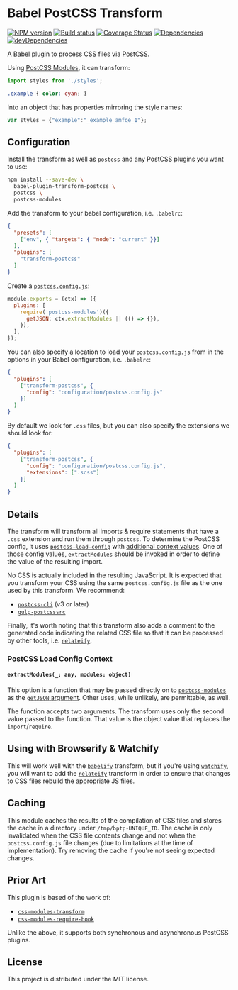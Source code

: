 # Babel PostCSS Transform

[![NPM version][npm-image]][npm-url]
[![Build status][travis-image]][travis-url]
[![Coverage Status][coverage-image]][coverage-url]
[![Dependencies][david-image]][david-url]
[![devDependencies][david-dev-image]][david-dev-url]

A [Babel][babel] plugin to process CSS files via [PostCSS][postcss].

Using [PostCSS Modules][postcss-modules], it can transform:

```js
import styles from './styles';
```

```css
.example { color: cyan; }
```

Into an object that has properties mirroring the style names:

```js
var styles = {"example":"_example_amfqe_1"};
```

## Configuration

Install the transform as well as `postcss` and any PostCSS plugins you want to
use:

```bash
npm install --save-dev \
  babel-plugin-transform-postcss \
  postcss \
  postcss-modules
```

Add the transform to your babel configuration, i.e. `.babelrc`:

```json
{
  "presets": [
    ["env", { "targets": { "node": "current" }}]
  ],
  "plugins": [
    "transform-postcss"
  ]
}
```

Create a [`postcss.config.js`][postcss-load-config]:

```js
module.exports = (ctx) => ({
  plugins: [
    require('postcss-modules')({
      getJSON: ctx.extractModules || (() => {}),
    }),
  ],
});
```

You can also specify a location to load your `postcss.config.js` from in the options in your Babel configuration, i.e. `.babelrc`:
```json
{
  "plugins": [
    ["transform-postcss", {
      "config": "configuration/postcss.config.js"
    }]
  ]
}
```

By default we look for `.css` files, but you can also specify the extensions we should look for:
```json
{
  "plugins": [
    ["transform-postcss", {
      "config": "configuration/postcss.config.js",
      "extensions": [".scss"]
    }]
  ]
}
```


## Details

The transform will transform all imports & require statements that have a `.css`
extension and run them through `postcss`. To determine the PostCSS config, it
uses [`postcss-load-config`][postcss-load-config] with
[additional context values](#postcss-load-config-context). One of those config
values, [`extractModules`](#extractmodules_-any-modules-object) should be
invoked in order to define the value of the resulting import.

No CSS is actually included in the resulting JavaScript. It is expected that you
transform your CSS using the same `postcss.config.js` file as the one used by
this transform. We recommend:

- [`postcss-cli`][postcss-cli] (v3 or later)
- [`gulp-postcsssrc`][gulp-postcssrc]

Finally, it's worth noting that this transform also adds a comment to the
generated code indicating the related CSS file so that it can be processed by
other tools, i.e. [`relateify`][relateify].

### PostCSS Load Config Context

#### `extractModules(_: any, modules: object)`

This option is a function that may be passed directly on to
[`postcss-modules`][postcss-modules] as the [`getJSON`
argument][postcss-modules-get-json]. Other uses, while unlikely, are
permittable, as well.

The function accepts two arguments. The transform uses only the
second value passed to the function. That value is the object value that
replaces the `import`/`require`.

## Using with Browserify & Watchify

This will work well with the [`babelify`][babelify] transform, but if you're
using [`watchify`][watchify], you will want to add the [`relateify`][relateify]
transform in order to ensure that changes to CSS files rebuild the appropriate
JS files.

## Caching

This module caches the results of the compilation of CSS files and stores the
cache in a directory under `/tmp/bptp-UNIQUE_ID`. The cache is only invalidated
when the CSS file contents change and not when the `postcss.config.js` file
changes (due to limitations at the time of implementation). Try removing the
cache if you're not seeing expected changes.

## Prior Art

This plugin is based of the work of:

- [`css-modules-transform`][css-modules-transform]
- [`css-modules-require-hook`][css-modules-require-hook]

Unlike the above, it supports both synchronous and asynchronous PostCSS plugins.

## License

This project is distributed under the MIT license.

[babel]: https://babeljs.io/
[postcss]: http://postcss.org/
[postcss-cli]: https://github.com/postcss/postcss-cli
[postcss-modules]: https://github.com/css-modules/postcss-modules
[postcss-modules-get-json]: https://github.com/css-modules/postcss-modules#saving-exported-classes
[postcss-load-config]: https://github.com/michael-ciniawsky/postcss-load-config
[css-modules-transform]: https://github.com/michalkvasnicak/babel-plugin-css-modules-transform
[css-modules-require-hook]: https://github.com/css-modules/css-modules-require-hook
[gulp-postcssrc]: https://github.com/michael-ciniawsky/gulp-postcssrc
[babelify]: https://github.com/babel/babelify
[watchify]: https://github.com/substack/watchify
[relateify]: https://github.com/wbyoung/relateify

[travis-image]: http://img.shields.io/travis/wbyoung/babel-plugin-transform-postcss.svg?style=flat
[travis-url]: http://travis-ci.org/wbyoung/babel-plugin-transform-postcss
[npm-image]: http://img.shields.io/npm/v/babel-plugin-transform-postcss.svg?style=flat
[npm-url]: https://npmjs.org/package/babel-plugin-transform-postcss
[coverage-image]: http://img.shields.io/coveralls/wbyoung/babel-plugin-transform-postcss.svg?style=flat
[coverage-url]: https://coveralls.io/r/wbyoung/babel-plugin-transform-postcss
[david-image]: http://img.shields.io/david/wbyoung/babel-plugin-transform-postcss.svg?style=flat
[david-url]: https://david-dm.org/wbyoung/babel-plugin-transform-postcss
[david-dev-image]: http://img.shields.io/david/dev/wbyoung/babel-plugin-transform-postcss.svg?style=flat
[david-dev-url]: https://david-dm.org/wbyoung/babel-plugin-transform-postcss#info=devDependencies
